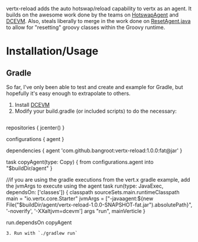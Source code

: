 vertx-reload adds the auto hotswap/reload capability to vertx as an agent. It builds on the awesome work done by the teams on [HotswapAgent](http://hotswapagent.org) and [DCEVM](https://dcevm.github.io).
Also, steals liberally to merge in the work done on
[ResetAgent.java](https://github.com/joewalnes/idea-community/blob/master/plugins/groovy/hotswap/agentSrc/org/groovy/debug/hotswap/ResetAgent.java)
to allow for "resetting" groovy classes within the Groovy runtime.

# Installation/Usage

## Gradle
So far, I've only been able to test and create and example for Gradle, but hopefully it's easy enough to extrapolate to others.

1. Install [DCEVM](https://dcevm.github.io)
2. Modify your build.gradle (or included scripts) to do the necessary: 
    ```groovy
repositories {
  jcenter()
}

configurations {
  agent
}

dependencies {
  agent 'com.github.bangroot:vertx-reload:1.0.0:fat@jar'
}

task copyAgent(type: Copy) {
  from configurations.agent
  into "$buildDir/agent"
}

//if you are using the gradle executions from the vert.x gradle example, add the jvmArgs to execute using the agent
task run(type: JavaExec, dependsOn: ['classes']) {
  classpath sourceSets.main.runtimeClasspath
  main = "io.vertx.core.Starter"
  jvmArgs = ["-javaagent:${new File("$buildDir/agent/vertx-reload-1.0.0-SNAPSHOT-fat.jar").absolutePath}", '-noverify', '-XXaltjvm=dcevm']
  args "run", mainVerticle
}

run.dependsOn copyAgent
```
3. Run with `./gradlew run`
